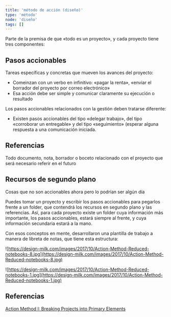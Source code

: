 ```yaml
---
title: 'método de acción (diseño)'
type: 'método'
node: 'diseño'
tags: []
---
```


Parte de la premisa de que «todo es un proyecto», y cada proyecto tiene tres componentes:

## Pasos accionables

Tareas específicas y concretas que mueven los avances del proyecto:

- Comeinzan con un verbo en infinitivo: «pagar la renta», «enviar el borrador del proyecto por correo electrónico»
- Esa acción debe ser simple y comunicar claramente su ejecución o resultado

Los pasos accionables relacionados con la gestión deben tratarse diferente:

- Existen pasos accionables del tipo «delegar trabajo», del tipo «corroborar un entregable» y del tipo «seguimiento» (esperar alguna respuesta a una comunicación iniciada.

## Referencias

Todo documento, nota, borrador o boceto relacionado con el proyecto que será necesario referir en el futuro

## Recursos de segundo plano 

Cosas que no son accionables ahora pero lo podrían ser algún día

Puedes tomar un proyecto y escribir los pasos accionables para pegarlos frente a un folder, que contendrá los recursos en segundo plano y las referencias. Así, para cada proyecto existe un folder cuya información más importante, los pasos accionables, estará siempre al frente, y cuya información secundaria estará a la mano.

Con esos conceptos en mente, desarrollaron una plantilla de trabajo a manera de libreta de notas, que tiene esta estructura:

![https://design-milk.com/images/2017/10/Action-Method-Reduced-notebooks-8.jpg](https://design-milk.com/images/2017/10/Action-Method-Reduced-notebooks-8.jpg)

![https://design-milk.com/images/2017/10/Action-Method-Reduced-notebooks-1.jpg](https://design-milk.com/images/2017/10/Action-Method-Reduced-notebooks-1.jpg)


## Referencias

[Action Method I: Breaking Projects into Primary Elements](https://99u.adobe.com/articles/6679/action-method-i-breaking-projects-into-primary-elements)
